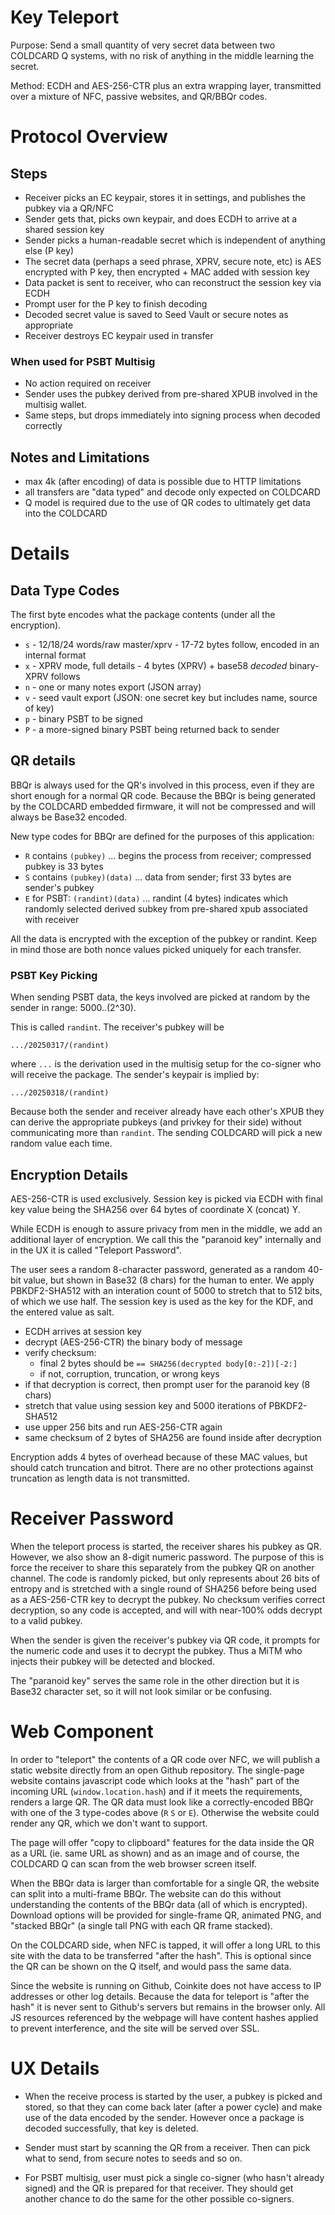 
# Key Teleport

Purpose: Send a small quantity of very secret data between two COLDCARD Q systems, with
no risk of anything in the middle learning the secret.

Method: ECDH and AES-256-CTR plus an extra wrapping layer, transmitted over a mixture of
NFC, passive websites, and QR/BBQr codes.

# Protocol Overview

## Steps

- Receiver picks an EC keypair, stores it in settings, and publishes the pubkey via a QR/NFC
- Sender gets that, picks own keypair, and does ECDH to arrive at a shared session key
- Sender picks a human-readable secret which is independent of anything else (P key)
- The secret data (perhaps a seed phrase, XPRV, secure note, etc) is AES encrypted with P key,
  then encrypted + MAC added with session key
- Data packet is sent to receiver, who can reconstruct the session key via ECDH
- Prompt user for the P key to finish decoding
- Decoded secret value is saved to Seed Vault or secure notes as appropriate
- Receiver destroys EC keypair used in transfer

### When used for PSBT Multisig

- No action required on receiver
- Sender uses the pubkey derived from pre-shared XPUB involved in the multisig wallet.
- Same steps, but drops immediately into signing process when decoded correctly

## Notes and Limitations

- max 4k (after encoding) of data is possible due to HTTP limitations
- all transfers are "data typed" and decode only expected on COLDCARD
- Q model is required due to the use of QR codes to ultimately get data into the COLDCARD


# Details

## Data Type Codes

The first byte encodes what the package contents (under all the encryption).

- `s` - 12/18/24 words/raw master/xprv - 17-72 bytes follow, encoded in an internal format
- `x` - XPRV mode, full details - 4 bytes (XPRV) + base58 *decoded* binary-XPRV follows
- `n` - one or many notes export (JSON array)
- `v` - seed vault export (JSON: one secret key but includes name, source of key)
- `p` - binary PSBT to be signed
- `P` - a more-signed binary PSBT being returned back to sender

## QR details

BBQr is always used for the QR's involved in this process, even if
they are short enough for a normal QR code. Because the BBQr is
being generated by the COLDCARD embedded firmware, it will not be
compressed and will always be Base32 encoded.

New type codes for BBQr are defined for the purposes of this application:

- `R` contains `(pubkey)` ... begins the process from receiver; compressed pubkey is 33 bytes
- `S` contains `(pubkey)(data)` ... data from sender; first 33 bytes are sender's pubkey
- `E` for PSBT: `(randint)(data)` ... randint (4 bytes) indicates which randomly
  selected derived subkey from pre-shared xpub associated with receiver

All the data is encrypted with the exception of the pubkey or randint. Keep in mind
those are both nonce values picked uniquely for each transfer.

### PSBT Key Picking

When sending PSBT data, the keys involved are picked at random by the sender in range:
    5000..(2^30).

This is called `randint`. The receiver's pubkey will be

    .../20250317/(randint)

where `...` is the derivation used in the multisig setup for the co-signer who will
receive the package. The sender's keypair is implied by:

    .../20250318/(randint)

Because both the sender and receiver already have each other's XPUB they can derive
the appropriate pubkeys (and privkey for their side) without communicating 
more than `randint`. The sending COLDCARD will pick a new random value each time.

## Encryption Details

AES-256-CTR is used exclusively. Session key is picked via ECDH with final
key value being the SHA256 over 64 bytes of coordinate X (concat) Y.

While ECDH is enough to assure privacy from men in the middle, we
add an additional layer of encryption. We call this the "paranoid key" internally
and in the UX it is called "Teleport Password".

The user sees a random 8-character password, generated as a random 40-bit value, but
shown in Base32 (8 chars) for the human to enter. We apply PBKDF2-SHA512 with
an interation count of 5000 to stretch that to 512 bits, of which we use half.
The session key is used as the key for the KDF, and the entered value as salt.

- ECDH arrives at session key
- decrypt (AES-256-CTR) the binary body of message
- verify checksum:
    - final 2 bytes should be `== SHA256(decrypted body[0:-2])[-2:]`
    - if not, corruption, truncation, or wrong keys
- if that decryption is correct, then prompt user for the paranoid key (8 chars)
- stretch that value using session key and 5000 iterations of PBKDF2-SHA512
- use upper 256 bits and run AES-256-CTR again
- same checksum of 2 bytes of SHA256 are found inside after decryption

Encryption adds 4 bytes of overhead because of these MAC values, 
but should catch truncation and bitrot. There are no other
protections against truncation as length data is not transmitted.

# Receiver Password

When the teleport process is started, the receiver shares his pubkey
as QR. However, we also show an 8-digit numeric password. The
purpose of this is force the receiver to share this separately from
the pubkey QR on another channel. The code is randomly picked, but
only represents about 26 bits of entropy and is stretched with
a single round of SHA256 before being used as a AES-256-CTR key
to decrypt the pubkey. No checksum verifies correct
decryption, so any code is accepted, and will with near-100% odds 
decrypt to a valid pubkey.

When the sender is given the receiver's pubkey via QR code, it
prompts for the numeric code and uses it to decrypt the pubkey.
Thus a MiTM who injects their pubkey will be detected and blocked.

The "paranoid key" serves the same role in the other direction but
it is Base32 character set, so it will not look similar or be
confusing.

# Web Component

In order to "teleport" the contents of a QR code over NFC, we will
publish a static website directly from an open Github repository.
The single-page website contains javascript code which looks at the
"hash" part of the incoming URL (`window.location.hash`) and if it
meets the requirements, renders a large QR. The QR data must look like
a correctly-encoded BBQr with one of the 3 type-codes above (`R` `S` or `E`).
Otherwise the website could render any QR, which we don't want to
support.

The page will offer "copy to clipboard" features for the data inside
the QR as a URL (ie. same URL as shown) and as an image and of course,
the COLDCARD Q can scan from the web browser screen itself.

When the BBQr data is larger than comfortable for a single QR, the
website can split into a multi-frame BBQr. The website can
do this without understanding the contents of the BBQr data (all
of which is encrypted). Download options will be provided for
single-frame QR, animated PNG, and "stacked BBQr" (a single tall
PNG with each QR frame stacked).

On the COLDCARD side, when NFC is tapped, it will offer a long URL
to this site with the data to be transferred "after the hash".  This
is optional since the QR can be shown on the Q itself, and would
pass the same data.

Since the website is running on Github, Coinkite does not have
access to IP addresses or other log details. Because the data for
teleport is "after the hash" it is never sent to Github's servers
but remains in the browser only. All JS resources referenced by the
webpage will have content hashes applied to prevent interference,
and the site will be served over SSL.

# UX Details

- When the receive process is started by the user, a pubkey is picked
  and stored, so that they can come back later (after a power cycle)
  and make use of the data encoded by the sender. However once a package
  is decoded successfully, that key is deleted.

- Sender must start by scanning the QR from a receiver. Then can pick what
  to send, from secure notes to seeds and so on.

- For PSBT multisig, user must pick a single co-signer (who hasn't already
  signed) and the QR is prepared for that receiver. They should get another
  chance to do the same for the other possible co-signers.


